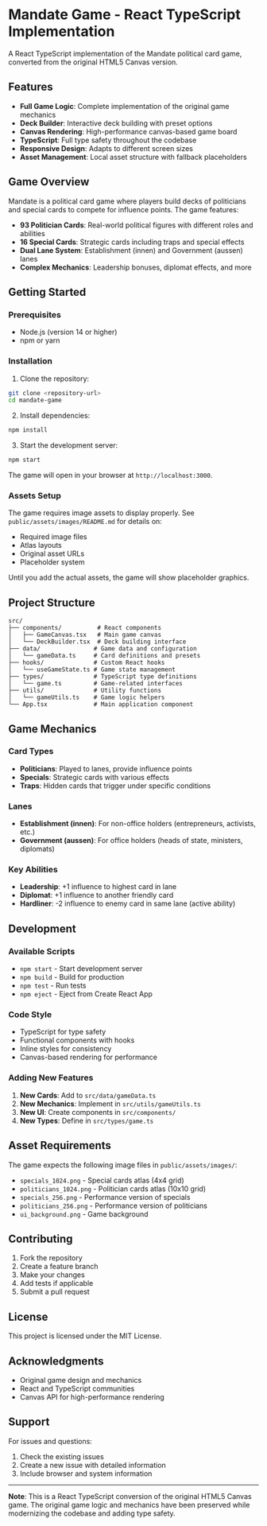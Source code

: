 # Mandate Game - React TypeScript Implementation

A React TypeScript implementation of the Mandate political card game, converted from the original HTML5 Canvas version.

## Features

- **Full Game Logic**: Complete implementation of the original game mechanics
- **Deck Builder**: Interactive deck building with preset options
- **Canvas Rendering**: High-performance canvas-based game board
- **TypeScript**: Full type safety throughout the codebase
- **Responsive Design**: Adapts to different screen sizes
- **Asset Management**: Local asset structure with fallback placeholders

## Game Overview

Mandate is a political card game where players build decks of politicians and special cards to compete for influence points. The game features:

- **93 Politician Cards**: Real-world political figures with different roles and abilities
- **16 Special Cards**: Strategic cards including traps and special effects
- **Dual Lane System**: Establishment (innen) and Government (aussen) lanes
- **Complex Mechanics**: Leadership bonuses, diplomat effects, and more

## Getting Started

### Prerequisites

- Node.js (version 14 or higher)
- npm or yarn

### Installation

1. Clone the repository:

```bash
git clone <repository-url>
cd mandate-game
```

2. Install dependencies:

```bash
npm install
```

3. Start the development server:

```bash
npm start
```

The game will open in your browser at `http://localhost:3000`.

### Assets Setup

The game requires image assets to display properly. See `public/assets/images/README.md` for details on:

- Required image files
- Atlas layouts
- Original asset URLs
- Placeholder system

Until you add the actual assets, the game will show placeholder graphics.

## Project Structure

```
src/
├── components/          # React components
│   ├── GameCanvas.tsx   # Main game canvas
│   └── DeckBuilder.tsx  # Deck building interface
├── data/               # Game data and configuration
│   └── gameData.ts     # Card definitions and presets
├── hooks/              # Custom React hooks
│   └── useGameState.ts # Game state management
├── types/              # TypeScript type definitions
│   └── game.ts         # Game-related interfaces
├── utils/              # Utility functions
│   └── gameUtils.ts    # Game logic helpers
└── App.tsx             # Main application component
```

## Game Mechanics

### Card Types

- **Politicians**: Played to lanes, provide influence points
- **Specials**: Strategic cards with various effects
- **Traps**: Hidden cards that trigger under specific conditions

### Lanes

- **Establishment (innen)**: For non-office holders (entrepreneurs, activists, etc.)
- **Government (aussen)**: For office holders (heads of state, ministers, diplomats)

### Key Abilities

- **Leadership**: +1 influence to highest card in lane
- **Diplomat**: +1 influence to another friendly card
- **Hardliner**: -2 influence to enemy card in same lane (active ability)

## Development

### Available Scripts

- `npm start` - Start development server
- `npm build` - Build for production
- `npm test` - Run tests
- `npm eject` - Eject from Create React App

### Code Style

- TypeScript for type safety
- Functional components with hooks
- Inline styles for consistency
- Canvas-based rendering for performance

### Adding New Features

1. **New Cards**: Add to `src/data/gameData.ts`
2. **New Mechanics**: Implement in `src/utils/gameUtils.ts`
3. **New UI**: Create components in `src/components/`
4. **New Types**: Define in `src/types/game.ts`

## Asset Requirements

The game expects the following image files in `public/assets/images/`:

- `specials_1024.png` - Special cards atlas (4x4 grid)
- `politicians_1024.png` - Politician cards atlas (10x10 grid)
- `specials_256.png` - Performance version of specials
- `politicians_256.png` - Performance version of politicians
- `ui_background.png` - Game background

## Contributing

1. Fork the repository
2. Create a feature branch
3. Make your changes
4. Add tests if applicable
5. Submit a pull request

## License

This project is licensed under the MIT License.

## Acknowledgments

- Original game design and mechanics
- React and TypeScript communities
- Canvas API for high-performance rendering

## Support

For issues and questions:

1. Check the existing issues
2. Create a new issue with detailed information
3. Include browser and system information

---

**Note**: This is a React TypeScript conversion of the original HTML5 Canvas game. The original game logic and mechanics have been preserved while modernizing the codebase and adding type safety.
